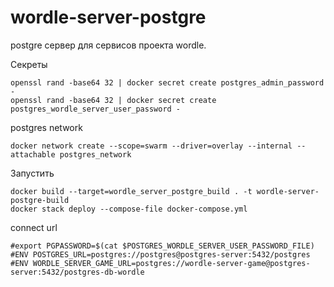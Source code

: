 # wordle-server-postgre

postgre сервер для сервисов проекта wordle.

Секреты
```
openssl rand -base64 32 | docker secret create postgres_admin_password -
openssl rand -base64 32 | docker secret create postgres_wordle_server_user_password -
```

postgres network
```
docker network create --scope=swarm --driver=overlay --internal --attachable postgres_network
```

Запустить
```
docker build --target=wordle_server_postgre_build . -t wordle-server-postgre-build
docker stack deploy --compose-file docker-compose.yml
```

connect url
```
#export PGPASSWORD=$(cat $POSTGRES_WORDLE_SERVER_USER_PASSWORD_FILE)
#ENV POSTGRES_URL=postgres://postgres@postgres-server:5432/postgres
#ENV WORDLE_SERVER_GAME_URL=postgres://wordle-server-game@postgres-server:5432/postgres-db-wordle
```